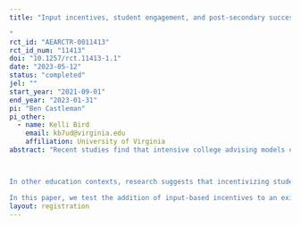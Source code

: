 ```yaml
---
title: "Input incentives, student engagement, and post-secondary success: Experimental evidence from a national college advising program
"
rct_id: "AEARCTR-0011413"
rct_id_num: "11413"
doi: "10.1257/rct.11413-1.1"
date: "2023-05-12"
status: "completed"
jel: ""
start_year: "2021-09-01"
end_year: "2023-01-31"
pi: "Ben Castleman"
pi_other:
  - name: Kelli Bird
    email: kb7ud@virginia.edu
    affiliation: University of Virginia
abstract: "Recent studies find that intensive college advising models can significantly improve college choice and later success among lower-income students (e.g. Barr and Castleman, 2021; Bettinger and Evans, 2019; Castleman, Deustchlander, and Lohner, 2020).  However, the impacts are more modest for remote advising programs like the CollegePoint initiative (Sullivan et al, 2021). In an attempt to further improve college choice and success, other programs have included a financial incentive component; the evaluations of these programs show that its the combination of the financial incentives and intensive support services that drive the large impacts (Angrist, Lang, and Oreopolous, 2009, Carrell and Sacerdote, 2017).

In other education contexts, research suggests that incentivizing student inputs (e.g. time spent in a learning module) can be more effective and efficient than incentivizing student outputs (e.g. text scores) (Clark et al, 2020; Fryer, 2011, Hirshleifer, 2021). This pattern of findings is likely due to students having a high degree of control over task-oriented inputs, while facing greater uncertainty about outputs that occur further in the future and not possessing the necessary skills to effectively improve the outcomes on which they are assessed on their own. 
In this paper, we test the addition of input-based incentives to an existing remote advising program targeted toward high-achieving, low- to moderate-income high school students. This population is of particular interest due to the high degree of undermatch based on college-quality (Hoxby and Avery, 2013) and the relationship between college quality and social mobility (Chetty et al, 2017). "
layout: registration
---
```



